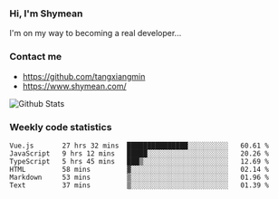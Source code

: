 ### Hi, I'm Shymean

I'm on my way to becoming a real developer...

### Contact me

- <https://github.com/tangxiangmin>
- <https://www.shymean.com/>

![Github Stats](https://github-readme-stats.vercel.app/api?username=tangxiangmin&show_icons=true&theme=dark)


###  Weekly code statistics

<!--START_SECTION:waka-->

```text
Vue.js       27 hrs 32 mins  ███████████████░░░░░░░░░░   60.61 %
JavaScript   9 hrs 12 mins   █████░░░░░░░░░░░░░░░░░░░░   20.26 %
TypeScript   5 hrs 45 mins   ███▒░░░░░░░░░░░░░░░░░░░░░   12.69 %
HTML         58 mins         ▓░░░░░░░░░░░░░░░░░░░░░░░░   02.14 %
Markdown     53 mins         ▒░░░░░░░░░░░░░░░░░░░░░░░░   01.96 %
Text         37 mins         ▒░░░░░░░░░░░░░░░░░░░░░░░░   01.39 %
```

<!--END_SECTION:waka-->